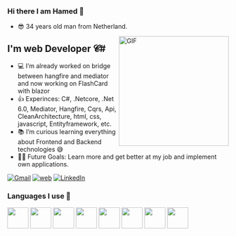 ### Hi there I am Hamed 👋
- 😎 34 years old man from Netherland.

<img align="right" alt="GIF" height="250px"  src="https://i.imgur.com/9wQrIbR.png" />

## I'm web Developer 𝓒# 
- 💻 I’m already worked on bridge between hangfire and mediator and now working on FlashCard with blazor 
- 👍 Experinces: C#, .Netcore, .Net 6.0, Mediator, Hangfire, Cqrs, Api, CleanArchitecture, html, css, javascript, Entityframework, etc.
- 📚 I’m curious learning everything about Frontend and Backend technologies 😅
- 💪🏼 Future Goals: Learn more and get better at my job and implement own applications.

[![Gmail](https://icons.iconarchive.com/icons/ncrow/mega-pack-1/48/Gmail-icon.png)](mailto:fttcab@gmail.com)
[![web](https://icons.iconarchive.com/icons/simon-cook/xtra-orange/48/HTTP-icon.png)](https://7net.nl)
[![LinkedIn](https://icons.iconarchive.com/icons/designbolts/ios8-style-social/48/Linkedin-icon.png)](https://www.linkedin.com/in/hamed-s-h/)


### Languages I use 📑


<img width="48px" height="48px" src="https://www.freeiconspng.com/uploads/c-logo-icon-18.png" />
<img width="48px" height="48px" src="https://upload.wikimedia.org/wikipedia/commons/thumb/6/61/HTML5_logo_and_wordmark.svg/800px-HTML5_logo_and_wordmark.svg.png" />
<img width="48px" height="48px" src="https://upload.wikimedia.org/wikipedia/commons/thumb/d/d5/CSS3_logo_and_wordmark.svg/800px-CSS3_logo_and_wordmark.svg.png" />
<img width="48px" height="48px" src="https://www.smalsresearch.be/wp-content/uploads/2014/07/js5logo.png" />
<img width="48px" height="48px" src="https://www.delta-n.nl/wp-content/uploads/2018/06/dotnet-core.png" />
<img width="48px" height="48px" src="https://www.delta-n.nl/wp-content/uploads/2019/10/BrandBlazor_uitgelicht.png" />
<img width="48px" height="48px" src="https://aspnetboilerplate.com/images/logos/tools/ef.png" />
<img width="48px" height="48px" src="https://e7.pngegg.com/pngimages/515/909/png-clipart-microsoft-sql-server-computer-servers-database-microsoft-microsoft-sql-server-server-computer.png" />


